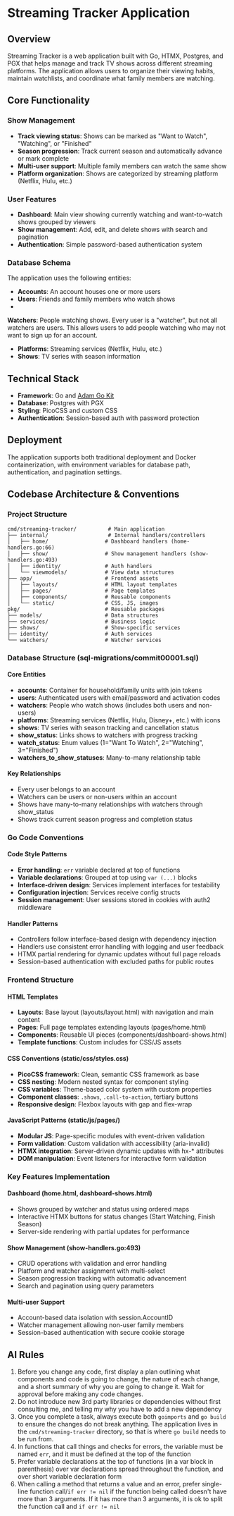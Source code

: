 # Streaming Tracker Application

## Overview

Streaming Tracker is a web application built with Go, HTMX, Postgres, and PGX that helps manage and track TV shows across different streaming platforms. The application allows users to organize their viewing habits, maintain watchlists, and coordinate what family members are watching.

## Core Functionality

### Show Management
- **Track viewing status**: Shows can be marked as "Want to Watch", "Watching", or "Finished"
- **Season progression**: Track current season and automatically advance or mark complete
- **Multi-user support**: Multiple family members can watch the same show 
- **Platform organization**: Shows are categorized by streaming platform (Netflix, Hulu, etc.)

### User Features
- **Dashboard**: Main view showing currently watching and want-to-watch shows grouped by viewers
- **Show management**: Add, edit, and delete shows with search and pagination
- **Authentication**: Simple password-based authentication system

### Database Schema
The application uses the following entities:
- **Accounts**: An account houses one or more users
- **Users**: Friends and family members who watch shows
- 
**Watchers**: People watching shows. Every user is a "watcher", but not all watchers are users. This allows users to add people watching who may not want to sign up for an account.
- **Platforms**: Streaming services (Netflix, Hulu, etc.)
- **Shows**: TV series with season information

## Technical Stack

- **Framework**: Go and [Adam Go Kit](https://github.com/adampresley/adamgokit)
- **Database**: Postgres with PGX
- **Styling**: PicoCSS and custom CSS
- **Authentication**: Session-based auth with password protection

## Deployment

The application supports both traditional deployment and Docker containerization, with environment variables for database path, authentication, and pagination settings.

## Codebase Architecture & Conventions

### Project Structure
```
cmd/streaming-tracker/          # Main application
├── internal/                   # Internal handlers/controllers
│   ├── home/                  # Dashboard handlers (home-handlers.go:66)
│   ├── show/                  # Show management handlers (show-handlers.go:493)
│   ├── identity/              # Auth handlers
│   └── viewmodels/            # View data structures
├── app/                       # Frontend assets
│   ├── layouts/               # HTML layout templates
│   ├── pages/                 # Page templates
│   ├── components/            # Reusable components
│   └── static/                # CSS, JS, images
pkg/                           # Reusable packages
├── models/                    # Data structures
├── services/                  # Business logic
├── shows/                     # Show-specific services
├── identity/                  # Auth services
└── watchers/                  # Watcher services
```

### Database Structure (sql-migrations/commit00001.sql)

#### Core Entities
- **accounts**: Container for household/family units with join tokens
- **users**: Authenticated users with email/password and activation codes
- **watchers**: People who watch shows (includes both users and non-users)
- **platforms**: Streaming services (Netflix, Hulu, Disney+, etc.) with icons
- **shows**: TV series with season tracking and cancellation status
- **show_status**: Links shows to watchers with progress tracking
- **watch_status**: Enum values (1="Want To Watch", 2="Watching", 3="Finished")
- **watchers_to_show_statuses**: Many-to-many relationship table

#### Key Relationships
- Every user belongs to an account
- Watchers can be users or non-users within an account
- Shows have many-to-many relationships with watchers through show_status
- Shows track current season progress and completion status

### Go Code Conventions

#### Code Style Patterns
- **Error handling**: `err` variable declared at top of functions
- **Variable declarations**: Grouped at top using `var (...)` blocks
- **Interface-driven design**: Services implement interfaces for testability
- **Configuration injection**: Services receive config structs
- **Session management**: User sessions stored in cookies with auth2 middleware

#### Handler Patterns
- Controllers follow interface-based design with dependency injection
- Handlers use consistent error handling with logging and user feedback
- HTMX partial rendering for dynamic updates without full page reloads
- Session-based authentication with excluded paths for public routes

### Frontend Structure

#### HTML Templates
- **Layouts**: Base layout (layouts/layout.html) with navigation and main content
- **Pages**: Full page templates extending layouts (pages/home.html)
- **Components**: Reusable UI pieces (components/dashboard-shows.html)
- **Template functions**: Custom includes for CSS/JS assets

#### CSS Conventions (static/css/styles.css)
- **PicoCSS framework**: Clean, semantic CSS framework as base
- **CSS nesting**: Modern nested syntax for component styling
- **CSS variables**: Theme-based color system with custom properties
- **Component classes**: `.shows`, `.call-to-action`, tertiary buttons
- **Responsive design**: Flexbox layouts with gap and flex-wrap

#### JavaScript Patterns (static/js/pages/)
- **Modular JS**: Page-specific modules with event-driven validation
- **Form validation**: Custom validation with accessibility (aria-invalid)
- **HTMX integration**: Server-driven dynamic updates with hx-* attributes
- **DOM manipulation**: Event listeners for interactive form validation

### Key Features Implementation

#### Dashboard (home.html, dashboard-shows.html)
- Shows grouped by watcher and status using ordered maps
- Interactive HTMX buttons for status changes (Start Watching, Finish Season)
- Server-side rendering with partial updates for performance

#### Show Management (show-handlers.go:493)
- CRUD operations with validation and error handling
- Platform and watcher assignment with multi-select
- Season progression tracking with automatic advancement
- Search and pagination using query parameters

#### Multi-user Support
- Account-based data isolation with session.AccountID
- Watcher management allowing non-user family members
- Session-based authentication with secure cookie storage

## AI Rules

1. Before you change any code, first display a plan outlining what components and code is going to change, the nature of each change, and a short summary of why you are going to change it. Wait for approval before making any code changes.
2. Do not introduce new 3rd party libraries or dependencies without first consulting me, and telling my why you have to add a new dependency
3. Once you complete a task, always execute both `goimports` and `go build` to ensure the changes do not break anything. The application lives in the `cmd/streaming-tracker` directory, so that is where `go build` needs to be run from.
4. In functions that call things and checks for errors, the variable must be named `err`, and it must be defined at the top of the function
5. Prefer variable declarations at the top of functions (in a var block in parenthesis) over var declarations spread throughout the function, and over short variable declaration form
6. When calling a method that returns a value and an error, prefer single-line function call/`if err != nil` if the function being called doesn't have more than 3 arguments. If it has more than 3 arguments, it is ok to split the function call and `if err != nil`


